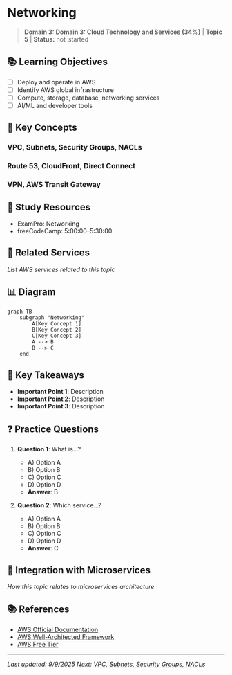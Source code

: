 # Networking

> **Domain 3: Domain 3: Cloud Technology and Services (34%)** | **Topic 5** | **Status:** not_started

## 📚 Learning Objectives

- [ ] Deploy and operate in AWS
- [ ] Identify AWS global infrastructure
- [ ] Compute, storage, database, networking services
- [ ] AI/ML and developer tools

## 🎯 Key Concepts

### VPC, Subnets, Security Groups, NACLs

### Route 53, CloudFront, Direct Connect

### VPN, AWS Transit Gateway

## 📖 Study Resources

- ExamPro: Networking
- freeCodeCamp: 5:00:00–5:30:00

## 🔗 Related Services

*List AWS services related to this topic*

## 📊 Diagram

```mermaid
graph TB
    subgraph "Networking"
        A[Key Concept 1]
        B[Key Concept 2]
        C[Key Concept 3]
        A --> B
        B --> C
    end
```

## 🧠 Key Takeaways

- **Important Point 1**: Description
- **Important Point 2**: Description
- **Important Point 3**: Description

## ❓ Practice Questions

1. **Question 1**: What is...?
   - A) Option A
   - B) Option B
   - C) Option C
   - D) Option D
   - **Answer**: B

2. **Question 2**: Which service...?
   - A) Option A
   - B) Option B
   - C) Option C
   - D) Option D
   - **Answer**: C

## 🔗 Integration with Microservices

*How this topic relates to microservices architecture*

## 📚 References

- [AWS Official Documentation](https://docs.aws.amazon.com/)
- [AWS Well-Architected Framework](https://aws.amazon.com/architecture/well-architected/)
- [AWS Free Tier](https://aws.amazon.com/free/)

---

*Last updated: 9/9/2025*
*Next: [VPC, Subnets, Security Groups, NACLs](./developer-ai-tools.md)*
